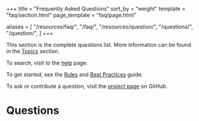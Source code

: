 +++
title = "Frequently Asked Questions"
sort_by = "weight"
template = "faq/section.html"
page_template = "faq/page.html"

aliases = [
    "/resources/faq/",
    "/faq/",
    "/resources/question/",
    "/questions/",
    "/question/",
]
+++

This section is the complete questions list. More information can be found in the [Topics](/resources/topics/) section.

To search, visit to the [help](/help/) page.

To get started, see the [Rules](/resources/rules/) and [Best Practices](/resources/best-practices) guide.

To ask or contribute a question, visit the [project page](https://github.com/LudumDare/ludumdare.com) on GitHub.

# Questions
